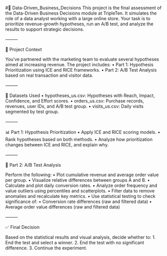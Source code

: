 #📘 Data-Driven_Business_Decisions
This project is the final assessment of the Data-Driven Business Decisions module at TripleTen. It simulates the role of a data analyst working with a large online store. Your task is to prioritize revenue-growth hypotheses, run an A/B test, and analyze the results to support strategic decisions.

⸻

🧩 Project Context

You’ve partnered with the marketing team to evaluate several hypotheses aimed at increasing revenue. The project includes:
	•	Part 1: Hypothesis Prioritization using ICE and RICE frameworks.
	•	Part 2: A/B Test Analysis based on real transaction and visitor data.

⸻

🧪 Datasets Used
	•	hypotheses_us.csv: Hypotheses with Reach, Impact, Confidence, and Effort scores.
	•	orders_us.csv: Purchase records, revenues, user IDs, and A/B test group.
	•	visits_us.csv: Daily visits segmented by test group.

⸻

📊 Part 1: Hypothesis Prioritization
	•	Apply ICE and RICE scoring models.
	•	Rank hypotheses based on both methods.
	•	Analyze how prioritization changes between ICE and RICE, and explain why.

⸻

🔬 Part 2: A/B Test Analysis

Perform the following:
	•	Plot cumulative revenue and average order value per group.
	•	Visualize relative differences between groups A and B.
	•	Calculate and plot daily conversion rates.
	•	Analyze order frequency and value outliers using percentiles and scatterplots.
	•	Filter data to remove anomalies and recalculate key metrics.
	•	Use statistical testing to check significance of:
	•	Conversion rate differences (raw and filtered data)
	•	Average order value differences (raw and filtered data)

⸻

✅ Final Decision

Based on the statistical results and visual analysis, decide whether to:
	1.	End the test and select a winner.
	2.	End the test with no significant difference.
	3.	Continue the experiment.
